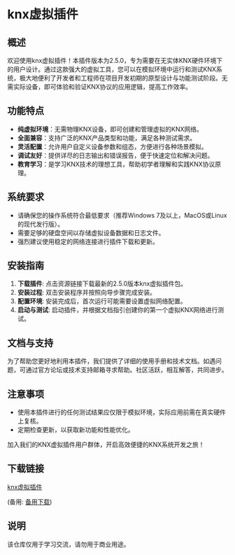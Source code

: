 # knx虚拟插件

## 概述
欢迎使用knx虚拟插件！本插件版本为2.5.0，专为需要在无实体KNX硬件环境下的用户设计。通过这款强大的虚拟工具，您可以在模拟环境中运行和测试KNX系统，极大地便利了开发者和工程师在项目开发初期的原型设计与功能测试阶段。无需实际设备，即可体验和验证KNX协议的应用逻辑，提高工作效率。

## 功能特点
- **纯虚拟环境**：无需物理KNX设备，即可创建和管理虚拟的KNX网络。
- **全面兼容**：支持广泛的KNX产品类型和功能，满足各种测试需求。
- **灵活配置**：允许用户自定义设备参数和组态，方便进行各种场景模拟。
- **调试友好**：提供详尽的日志输出和错误报告，便于快速定位和解决问题。
- **教育学习**：是学习KNX技术的理想工具，帮助初学者理解和实践KNX协议原理。

## 系统要求
- 请确保您的操作系统符合最低要求（推荐Windows 7及以上，MacOS或Linux的现代发行版）。
- 需要足够的硬盘空间以存储虚拟设备数据和日志文件。
- 强烈建议使用稳定的网络连接进行插件下载和更新。

## 安装指南
1. **下载插件**: 点击资源链接下载最新的2.5.0版本knx虚拟插件包。
2. **安装过程**: 双击安装程序并按照向导步骤完成安装。
3. **配置环境**: 安装完成后，首次运行可能需要设置虚拟网络配置。
4. **启动与测试**: 启动插件，并根据文档指引创建你的第一个虚拟KNX网络进行测试。

## 文档与支持
为了帮助您更好地利用本插件，我们提供了详细的使用手册和技术文档。如遇问题，可通过官方论坛或技术支持邮箱寻求帮助。社区活跃，相互解答，共同进步。

## 注意事项
- 使用本插件进行的任何测试结果应仅限于模拟环境，实际应用前需在真实硬件上复核。
- 定期检查更新，以获取新功能和性能优化。

加入我们的KNX虚拟插件用户群体，开启高效便捷的KNX系统开发之旅！

## 下载链接
[knx虚拟插件](https://pan.quark.cn/s/4d3e58ce571b) 

(备用: [备用下载](https://pan.baidu.com/s/1_HX1qTgQ8IPS4Ti19zfKSg?pwd=1234))

## 说明

该仓库仅用于学习交流，请勿用于商业用途。
